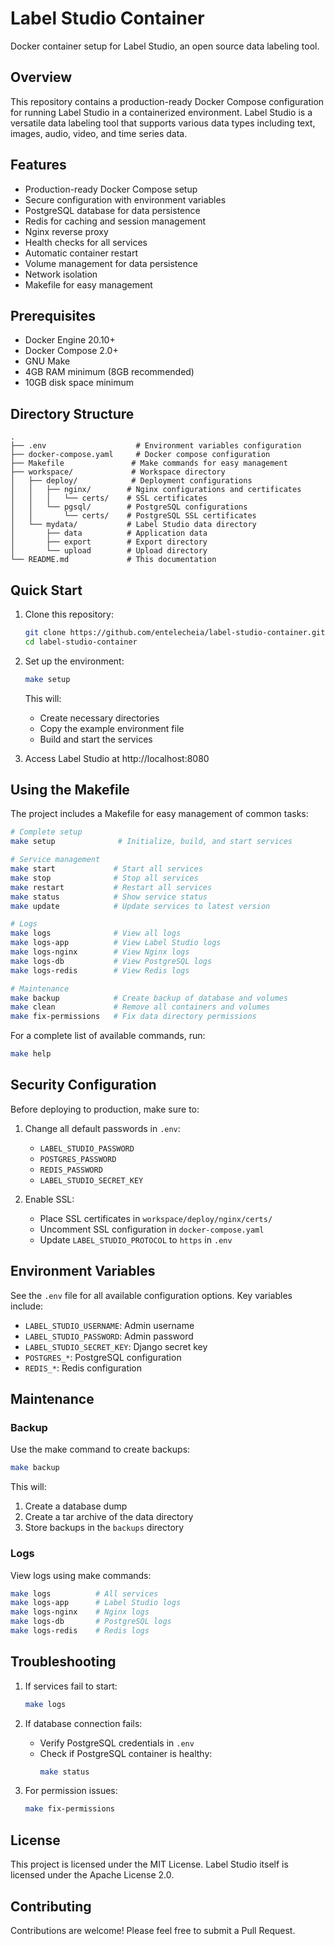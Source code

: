 # Label Studio Container

Docker container setup for Label Studio, an open source data labeling tool.

## Overview

This repository contains a production-ready Docker Compose configuration for running Label Studio in a containerized environment. Label Studio is a versatile data labeling tool that supports various data types including text, images, audio, video, and time series data.

## Features

- Production-ready Docker Compose setup
- Secure configuration with environment variables
- PostgreSQL database for data persistence
- Redis for caching and session management
- Nginx reverse proxy
- Health checks for all services
- Automatic container restart
- Volume management for data persistence
- Network isolation
- Makefile for easy management

## Prerequisites

- Docker Engine 20.10+
- Docker Compose 2.0+
- GNU Make
- 4GB RAM minimum (8GB recommended)
- 10GB disk space minimum

## Directory Structure

```
.
├── .env                    # Environment variables configuration
├── docker-compose.yaml     # Docker compose configuration
├── Makefile               # Make commands for easy management
├── workspace/             # Workspace directory
│   ├── deploy/            # Deployment configurations
│   │   ├── nginx/        # Nginx configurations and certificates
│   │   │   └── certs/    # SSL certificates
│   │   └── pgsql/        # PostgreSQL configurations
│   │       └── certs/    # PostgreSQL SSL certificates
│   └── mydata/           # Label Studio data directory
│       ├── data          # Application data
│       ├── export        # Export directory
│       └── upload        # Upload directory
└── README.md             # This documentation
```

## Quick Start

1. Clone this repository:
   ```bash
   git clone https://github.com/entelecheia/label-studio-container.git
   cd label-studio-container
   ```

2. Set up the environment:
   ```bash
   make setup
   ```
   This will:
   - Create necessary directories
   - Copy the example environment file
   - Build and start the services

3. Access Label Studio at http://localhost:8080

## Using the Makefile

The project includes a Makefile for easy management of common tasks:

```bash
# Complete setup
make setup              # Initialize, build, and start services

# Service management
make start             # Start all services
make stop              # Stop all services
make restart           # Restart all services
make status            # Show service status
make update            # Update services to latest version

# Logs
make logs              # View all logs
make logs-app          # View Label Studio logs
make logs-nginx        # View Nginx logs
make logs-db           # View PostgreSQL logs
make logs-redis        # View Redis logs

# Maintenance
make backup            # Create backup of database and volumes
make clean             # Remove all containers and volumes
make fix-permissions   # Fix data directory permissions
```

For a complete list of available commands, run:
```bash
make help
```

## Security Configuration

Before deploying to production, make sure to:

1. Change all default passwords in `.env`:
   - `LABEL_STUDIO_PASSWORD`
   - `POSTGRES_PASSWORD`
   - `REDIS_PASSWORD`
   - `LABEL_STUDIO_SECRET_KEY`

2. Enable SSL:
   - Place SSL certificates in `workspace/deploy/nginx/certs/`
   - Uncomment SSL configuration in `docker-compose.yaml`
   - Update `LABEL_STUDIO_PROTOCOL` to `https` in `.env`

## Environment Variables

See the `.env` file for all available configuration options. Key variables include:

- `LABEL_STUDIO_USERNAME`: Admin username
- `LABEL_STUDIO_PASSWORD`: Admin password
- `LABEL_STUDIO_SECRET_KEY`: Django secret key
- `POSTGRES_*`: PostgreSQL configuration
- `REDIS_*`: Redis configuration

## Maintenance

### Backup

Use the make command to create backups:
```bash
make backup
```

This will:
1. Create a database dump
2. Create a tar archive of the data directory
3. Store backups in the `backups` directory

### Logs

View logs using make commands:
```bash
make logs          # All services
make logs-app      # Label Studio logs
make logs-nginx    # Nginx logs
make logs-db       # PostgreSQL logs
make logs-redis    # Redis logs
```

## Troubleshooting

1. If services fail to start:
   ```bash
   make logs
   ```

2. If database connection fails:
   - Verify PostgreSQL credentials in `.env`
   - Check if PostgreSQL container is healthy:
     ```bash
     make status
     ```

3. For permission issues:
   ```bash
   make fix-permissions
   ```

## License

This project is licensed under the MIT License. Label Studio itself is licensed under the Apache License 2.0.

## Contributing

Contributions are welcome! Please feel free to submit a Pull Request.